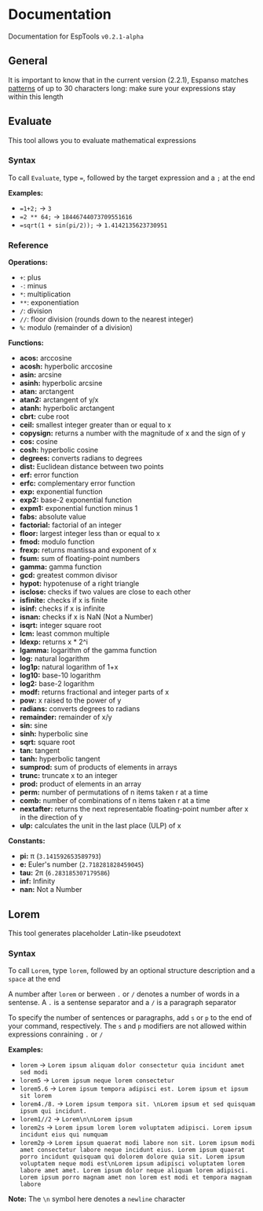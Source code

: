 # Documentation

Documentation for EspTools `v0.2.1-alpha`

## General

It is important to know that in the current version (2.2.1), Espanso matches [patterns](https://espanso.org/docs/matches/regex-triggers/) of up to 30 characters long: make sure your expressions stay within this length

## Evaluate

This tool allows you to evaluate mathematical expressions

### Syntax

To call `Evaluate`, type `=`, followed by the target expression and a `;` at the end

**Examples:**
- `=1+2;` -> `3`
-  `=2 ** 64;` -> `18446744073709551616`
- `=sqrt(1 + sin(pi/2));` -> `1.4142135623730951`

### Reference

**Operations:**
- `+`: plus
- `-`: minus
- `*`: multiplication
- `**`: exponentiation
- `/`: division
- `//`: floor division (rounds down to the nearest integer)
- `%`: modulo (remainder of a division)

**Functions:**
- **acos:** arccosine
- **acosh:** hyperbolic arccosine
- **asin:** arcsine
- **asinh:** hyperbolic arcsine
- **atan:** arctangent
- **atan2:** arctangent of y/x
- **atanh:** hyperbolic arctangent
- **cbrt:** cube root
- **ceil:** smallest integer greater than or equal to x
- **copysign:** returns a number with the magnitude of x and the sign of y
- **cos:** cosine
- **cosh:** hyperbolic cosine
- **degrees:** converts radians to degrees
- **dist:** Euclidean distance between two points
- **erf:** error function
- **erfc:** complementary error function
- **exp:** exponential function
- **exp2:** base-2 exponential function
- **expm1:** exponential function minus 1
- **fabs:** absolute value
- **factorial:** factorial of an integer
- **floor:** largest integer less than or equal to x
- **fmod:** modulo function
- **frexp:** returns mantissa and exponent of x
- **fsum:** sum of floating-point numbers
- **gamma:** gamma function
- **gcd:** greatest common divisor
- **hypot:** hypotenuse of a right triangle
- **isclose:** checks if two values are close to each other
- **isfinite:** checks if x is finite
- **isinf:** checks if x is infinite
- **isnan:** checks if x is NaN (Not a Number)
- **isqrt:** integer square root
- **lcm:** least common multiple
- **ldexp:** returns x * 2^i
- **lgamma:** logarithm of the gamma function
- **log:** natural logarithm
- **log1p:** natural logarithm of 1+x
- **log10:** base-10 logarithm
- **log2:** base-2 logarithm
- **modf:** returns fractional and integer parts of x
- **pow:** x raised to the power of y
- **radians:** converts degrees to radians
- **remainder:** remainder of x/y
- **sin:** sine
- **sinh:** hyperbolic sine
- **sqrt:** square root
- **tan:** tangent
- **tanh:** hyperbolic tangent
- **sumprod:** sum of products of elements in arrays
- **trunc:** truncate x to an integer
- **prod:** product of elements in an array
- **perm:** number of permutations of n items taken r at a time
- **comb:** number of combinations of n items taken r at a time
- **nextafter:** returns the next representable floating-point number after x in the direction of y
- **ulp:** calculates the unit in the last place (ULP) of x

**Constants:**
- **pi:** π (`3.141592653589793`)
- **e:** Euler's number (`2.718281828459045`)
- **tau:** 2π (`6.283185307179586`)
- **inf:** Infinity
- **nan:** Not a Number

## Lorem

This tool generates placeholder Latin-like pseudotext

### Syntax

To call `Lorem`, type `lorem`, followed by an optional structure description and a `space` at the end

A number after `lorem` or berween `.` or `/` denotes a number of words in a sentense. A `.` is a sentense separator and a `/` is a paragraph separator

To specify the number of sentences or paragraphs, add `s` or `p` to the end of your command, respectively. The `s` and `p` modifiers are not allowed within expressions conraining `.` or `/`

**Examples:**
- `lorem` -> `Lorem ipsum aliquam dolor consectetur quia incidunt amet sed modi`
- `lorem5` -> `Lorem ipsum neque lorem consectetur`
- `lorem5.6` -> `Lorem ipsum tempora adipisci est. Lorem ipsum et ipsum sit lorem`
- `lorem4./8.` -> `Lorem ipsum tempora sit. \nLorem ipsum et sed quisquam ipsum qui incidunt.`
- `lorem1//2` -> `Lorem\n\nLorem ipsum`
- `lorem2s` -> `Lorem ipsum lorem lorem voluptatem adipisci. Lorem ipsum incidunt eius qui numquam`
- `lorem2p` -> `Lorem ipsum quaerat modi labore non sit. Lorem ipsum modi amet consectetur labore neque incidunt eius. Lorem ipsum quaerat porro incidunt quisquam qui dolorem dolore quia sit. Lorem ipsum voluptatem neque modi est\nLorem ipsum adipisci voluptatem lorem labore amet amet. Lorem ipsum dolor neque aliquam lorem adipisci. Lorem ipsum porro magnam amet non lorem est modi et tempora magnam labore`

**Note:** The `\n` symbol here denotes a `newline` character